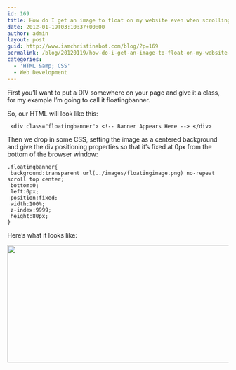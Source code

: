 ```yaml
---
id: 169
title: How do I get an image to float on my website even when scrolling?
date: 2012-01-19T03:10:37+00:00
author: admin
layout: post
guid: http://www.iamchristinabot.com/blog/?p=169
permalink: /blog/20120119/how-do-i-get-an-image-to-float-on-my-website-even-when-scrolling/
categories:
  - 'HTML &amp; CSS'
  - Web Development
---
```

First you&#8217;ll want to put a DIV somewhere on your page and give it a class, for my example I&#8217;m going to call it floatingbanner.

So, our HTML will look like this:

     <div class="floatingbanner"> <!-- Banner Appears Here --> </div> 

Then we drop in some CSS, setting the image as a centered background and give the div positioning properties so that it&#8217;s fixed at 0px from the bottom of the browser window:

    .floatingbanner{
     background:transparent url(../images/floatingimage.png) no-repeat scroll top center;
     bottom:0;
     left:0px;
     position:fixed;
     width:100%;
     z-index:9999;
     height:80px;
    } 

Here&#8217;s what it looks like:
  
<img src="http://www.iamchristinabot.com/blog/wp-content/uploads/2012/01/image-floating-in-browser-window.png" alt="" title="image floating in browser window" width="645" height="268" class="aligncenter size-full wp-image-171" srcset="http://www.iamchristinabot.com/blog/wp-content/uploads/2012/01/image-floating-in-browser-window.png 645w, http://www.iamchristinabot.com/blog/wp-content/uploads/2012/01/image-floating-in-browser-window-300x124.png 300w" sizes="(max-width: 645px) 100vw, 645px" />